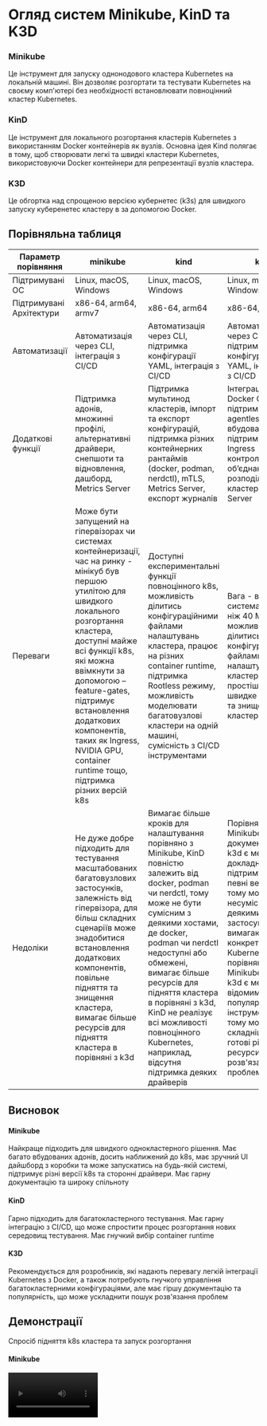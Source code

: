# Огляд систем Minikube, KinD та K3D

### Minikube
Це інструмент для запуску однонодового кластера Kubernetes на локальній машині. Він дозволяє розгортати та тестувати Kubernetes на своєму комп'ютері без необхідності встановлювати повноцінний кластер Kubernetes.
### KinD
Це інструмент для локального розгортання кластерів Kubernetes з використанням Docker контейнерів як вузлів. Основна ідея Kind полягає в тому, щоб створювати легкі та швидкі кластери Kubernetes, використовуючи Docker контейнери для репрезентації вузлів кластера.

### K3D
Це обгортка над спрощеною версією кубернетес (k3s) для швидкого запуску куберенетес кластеру в за допомогою Docker.

## Порівняльна таблиця
|Параметр порівняння|minikube|kind|k3d|
|--|--|--|--|
|Підтримувані ОС|Linux, macOS, Windows|Linux, macOS, Windows|Linux, macOS, Windows|
|Підтримувані Архітектури|x86-64, arm64, armv7|x86-64, arm64|x86-64, arm64|
|Автоматизації|Автоматизація через CLI, інтеграція з CI/CD|Автоматизація через CLI, підтримка конфігурації YAML, інтеграція з CI/CD|Автоматизація через CLI, підтримка конфігурації YAML, інтеграція з CI/CD|
|Додаткові функції|Підтримка адонів, множинні профілі, альтернативні драйвери, снепшоти та відновлення, дашборд, Metrics Server|Підтримка мультинод кластерів, імпорт та експорт конфігурацій, підтримка різних контейнерних рантаймів (docker, podman, nerdctl), mTLS, Metrics Server, експорт журналів|Інтеграція з Docker Compose, підтримка agentless, вбудована підтримка Traefik Ingress контролера, обʼєднання та розподілення кластера, Metrics Server|
|Переваги|Може бути запущений на гіпервізорах чи системах контейнеризації, час на ринку - мінікуб був першою утилітою для швидкого локального розгортання кластера, доступні майже всі функції k8s, які можна ввімкнути за допомогою –feature-gates, підтримує встановлення додаткових компонентів, таких як Ingress, NVIDIA GPU, container runtime тощо, підтримка різних версій k8s|Доступні експериментальні функції повноцінного k8s, можливість ділитись конфігураційними файлами налаштувань кластера, працює на різних container runtime, підтримка Rootless режиму, можливість моделювати багатовузлові кластери на одній машині, сумісність з CI/CD інструментами|Вага - вся система менше ніж 40 Мб, можливість ділитись конфігураційними файлами налаштувань кластера, простіший CLI, швидке підняття та знищення кластера|
|Недоліки|Не дуже добре підходить для тестування масштабованих багатовузлових застосунків, залежність від гіпервізора, для більш складних сценаріїв може знадобитися встановлення додаткових компонентів, повільне підняття та знищення кластера, вимагає більше ресурсів для підняття кластера в порівняні з k3d|Вимагає більше кроків для налаштування порівняно з Minikube, KinD повністю залежить від docker, podman чи nerdctl, тому може не бути сумісним з деякими хостами, де docker, podman чи nerdctl недоступні або обмежені, вимагає більше ресурсів для підняття кластера в порівняні з k3d, KinD не реалізує всі можливості повноцінного Kubernetes, наприклад, відсутня підтримка деяких драйверів|Порівняно з Minikube та KinD, документація по k3d є менш докладною, k3d підтримує лише певні версії k3s, тому може бути несумісним з деякими застосунками, які вимагають конкретної версії Kubernetes, порівняно з Minikube та KinD, k3d є менш відомим та популярним інструментом, тому може бути складніше знайти готові рішення та ресурси для розв'язання проблем|

## Висновок

#### Minikube

Найкраще підходить для швидкого однокластерного рішення. Має багато вбудованих адонів, досить наближений до k8s, має зручний UI дайшборд з коробки та може запускатись на будь-якій системі, підтримує різні версії k8s та сторонні драйвери. Має гарну документацію та широку спільноту

#### KinD

Гарно підходить для багатокластерного тестування. Має гарну інтеграцію з CI/CD, що може спростити процес розгортання нових середовищ тестування. Має гнучкий вибір container runtime

#### K3D

Рекомендується для розробників, які надають перевагу легкій інтеграції Kubernetes з Docker, а також потребують гнучкого управління багатокластерними конфігураціями, але має гіршу документацію та популярність, що може ускладнити пошук розв'язання проблем

## Демонстрації
Спросіб підняття k8s кластера та запуск розгортання
#### Minikube

<video src='https://asciinema.org/a/653588' width=180/>
[![asciicast](https://asciinema.org/a/653588.svg)](https://asciinema.org/a/653588)
